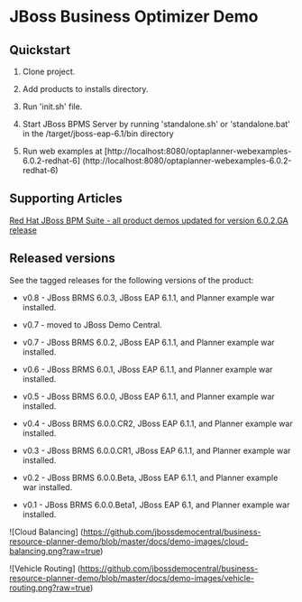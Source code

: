 JBoss Business Optimizer Demo 
=============================


Quickstart
----------

1. Clone project.

2. Add products to installs directory.

3. Run 'init.sh' file.

4. Start JBoss BPMS Server by running 'standalone.sh' or 'standalone.bat' in the <path-to-project>/target/jboss-eap-6.1/bin directory

5. Run web examples at [http://localhost:8080/optaplanner-webexamples-6.0.2-redhat-6] (http://localhost:8080/optaplanner-webexamples-6.0.2-redhat-6)


Supporting Articles
-------------------

[Red Hat JBoss BPM Suite - all product demos updated for version 6.0.2.GA release](http://www.schabell.org/2014/07/redhat-jboss-bpmsuite-product-demos-6.0.2-updated.html)


Released versions
-----------------

See the tagged releases for the following versions of the product:

- v0.8 - JBoss BRMS 6.0.3, JBoss EAP 6.1.1, and Planner example war installed.

- v0.7 - moved to JBoss Demo Central.

- v0.7 - JBoss BRMS 6.0.2, JBoss EAP 6.1.1, and Planner example war installed.

- v0.6 - JBoss BRMS 6.0.1, JBoss EAP 6.1.1, and Planner example war installed.

- v0.5 - JBoss BRMS 6.0.0, JBoss EAP 6.1.1, and Planner example war installed.

- v0.4 - JBoss BRMS 6.0.0.CR2, JBoss EAP 6.1.1, and Planner example war installed.

- v0.3 - JBoss BRMS 6.0.0.CR1, JBoss EAP 6.1.1, and Planner example war installed.

- v0.2 - JBoss BRMS 6.0.0.Beta, JBoss EAP 6.1.1, and Planner example war installed.

- v0.1 - JBoss BRMS 6.0.0.Beta1, JBoss EAP 6.1, and Planner example war installed.


![Cloud Balancing] (https://github.com/jbossdemocentral/business-resource-planner-demo/blob/master/docs/demo-images/cloud-balancing.png?raw=true)

![Vehicle Routing] (https://github.com/jbossdemocentral/business-resource-planner-demo/blob/master/docs/demo-images/vehicle-routing.png?raw=true)
